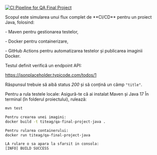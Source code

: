 [![CI Pipeline for QA Final Project](https://github.com/TiteaG/qa-final-project-java/actions/workflows/ci.yml/badge.svg)](https://github.com/TiteaG/qa-final-project-java/actions/workflows/ci.yml)

Scopul este simularea unui flux complet de \*\*CI/CD\*\* pentru un proiect Java, folosind:

\- Maven pentru gestionarea testelor,

\- Docker pentru containerizare,

\- GitHub Actions pentru automatizarea testelor și publicarea imaginii Docker.



Testul definit verifică un endpoint API:

https://jsonplaceholder.typicode.com/todos/1  

Răspunsul trebuie să aibă status *200* și să conțină un câmp `"title"`.


Pentru a rula testele locale:
Asigură-te că ai instalat Maven și Java 17
În terminal (în folderul proiectului), rulează:
   ```bash
   mvn test

Pentru crearea unei imagini:
docker build -t titeag/qa-final-project-java .

Pentru rularea containerului:
docker run titeag/qa-final-project-java

LA rulare o sa apara la sfarsit in consola:
[INFO] BUILD SUCCESS